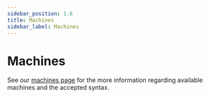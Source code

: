 ```yaml
---
sidebar_position: 1.6
title: Machines
sidebar_label: Machines
---
```


# Machines
See our [machines page](../../platform/3_machines.md) for the more information regarding available machines and the accepted syntax.
